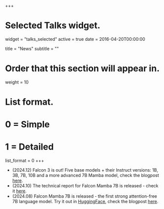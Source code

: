 +++
# Selected Talks widget.
widget = "talks_selected"
active = true 
date = 2016-04-20T00:00:00

title = "News"
subtitle = ""

# Order that this section will appear in.
weight = 10

# List format.
#   0 = Simple
#   1 = Detailed
list_format = 0
+++
- (2024.12) Falcon 3 is out! Five base models + their Instruct versions: 1B, 3B, 7B, 10B and a more advanced 7B Mamba model, check the blogpost [here](https://huggingface.co/blog/falcon3).
- (2024.10) The technical report for Falcon Mamba 7B is released - check it [here](https://arxiv.org/pdf/2410.05355).
- (2024.08) Falcon Mamba 7B is released - the first strong attention-free 7B language model. Try it out in [HuggingFace](https://huggingface.co/tiiuae/falcon-mamba-7b), check the blogpost [here](https://huggingface.co/blog/falconmamba).
